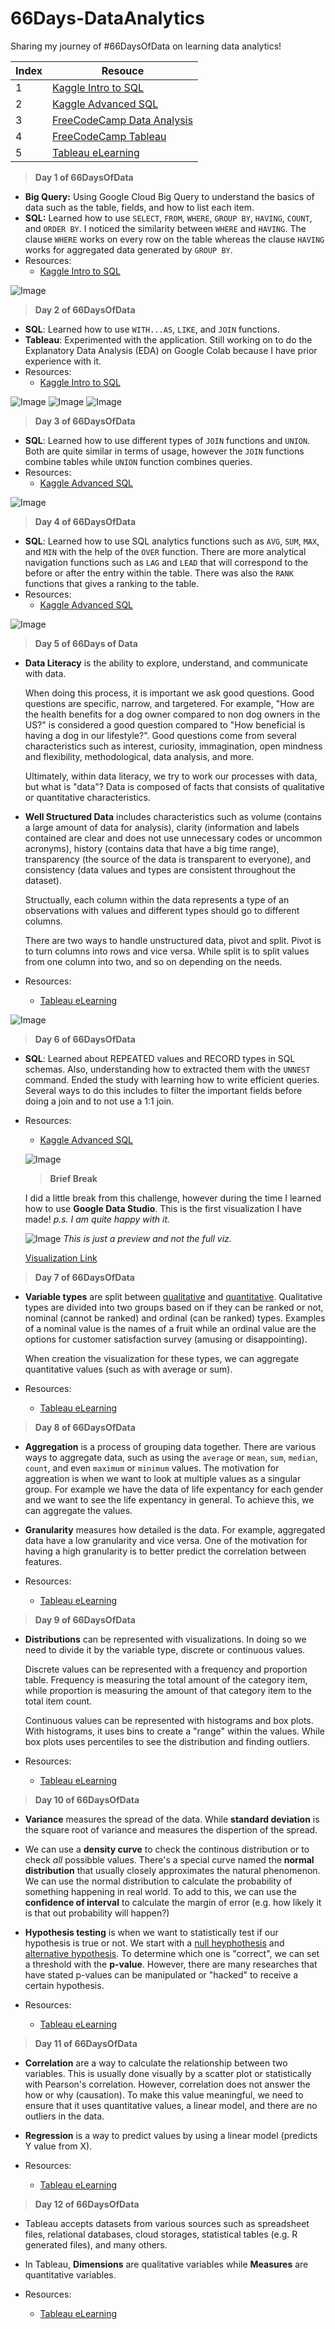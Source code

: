 # 66Days-DataAnalytics

Sharing my journey of #66DaysOfData on learning data analytics!

| Index | Resouce                                                                   |
| ----- | ------------------------------------------------------------------------- |
| 1     | [Kaggle Intro to SQL](https://www.kaggle.com/learn/intro-to-sql)          |
| 2     | [Kaggle Advanced SQL](https://www.kaggle.com/learn/advanced-sql)          |
| 3     | [FreeCodeCamp Data Analysis](https://www.youtube.com/watch?v=r-uOLxNrNk8) |
| 4     | [FreeCodeCamp Tableau](https://www.youtube.com/watch?v=TPMlZxRRaBQ)       |
| 5     | [Tableau eLearning](https://elearning.tableau.com/)                       |

> **Day 1 of 66DaysOfData**

- **Big Query:** Using Google Cloud Big Query to understand the basics of data such as the table, fields, and how to list each item.
- **SQL:** Learned how to use `SELECT`, `FROM`, `WHERE`, `GROUP BY`, `HAVING`, `COUNT`, and `ORDER BY`. I noticed the similarity between `WHERE` and `HAVING`. The clause `WHERE` works on every row on the table whereas the clause `HAVING` works for aggregated data generated by `GROUP BY`.
- Resources:
  - [Kaggle Intro to SQL](https://www.kaggle.com/learn/intro-to-sql)

![Image](./images/day1.png)

> **Day 2 of 66DaysOfData**

- **SQL**: Learned how to use `WITH...AS`, `LIKE`, and `JOIN` functions.
- **Tableau**: Experimented with the application. Still working on to do the Explanatory Data Analysis (EDA) on Google Colab because I have prior experience with it.
- Resources:
  - [Kaggle Intro to SQL](https://www.kaggle.com/learn/intro-to-sql)

![Image](./images/day2-1.png)
![Image](./images/day2-2.png)
![Image](./images/day2-3.png)

> **Day 3 of 66DaysOfData**

- **SQL**: Learned how to use different types of `JOIN` functions and `UNION`. Both are quite similar in terms of usage, however the `JOIN` functions combine tables while `UNION` function combines queries.
- Resources:
  - [Kaggle Advanced SQL](https://www.kaggle.com/learn/advanced-sql)

![Image](./images/day3.png)

> **Day 4 of 66DaysOfData**

- **SQL**: Learned how to use SQL analytics functions such as `AVG`, `SUM`, `MAX`, and `MIN` with the help of the `OVER` function. There are more analytical navigation functions such as `LAG` and `LEAD` that will correspond to the before or after the entry within the table. There was also the `RANK` functions that gives a ranking to the table.
- Resources:
  - [Kaggle Advanced SQL](https://www.kaggle.com/learn/advanced-sql)

![Image](./images/day4.png)

> **Day 5 of 66Days of Data**

- **Data Literacy** is the ability to explore, understand, and communicate with data.

  When doing this process, it is important we ask good questions. Good questions are specific, narrow, and targetered. For example, "How are the health benefits for a dog owner compared to non dog owners in the US?" is considered a good question compared to "How beneficial is having a dog in our lifestyle?". Good questions come from several characteristics such as interest, curiosity, immagination, open mindness and flexibility, methodological, data analysis, and more.

  Ultimately, within data literacy, we try to work our processes with data, but what is "data"? Data is composed of facts that consists of qualitative or quantitative characteristics.

- **Well Structured Data** includes characteristics such as volume (contains a large amount of data for analysis), clarity (information and labels contained are clear and does not use unnecessary codes or uncommon acronyms), history (contains data that have a big time range), transparency (the source of the data is transparent to everyone), and consistency (data values and types are consistent throughout the dataset).

  Structually, each column within the data represents a type of an observations with values and different types should go to different columns.

  There are two ways to handle unstructured data, pivot and split. Pivot is to turn columns into rows and vice versa. While split is to split values from one column into two, and so on depending on the needs.

- Resources:
  - [Tableau eLearning](https://elearning.tableau.com/)

![Image](./images/day5.png)

> **Day 6 of 66DaysOfData**

- **SQL**: Learned about REPEATED values and RECORD types in SQL schemas. Also, understanding how to extracted them with the `UNNEST` command. Ended the study with learning how to write efficient queries. Several ways to do this includes to filter the important fields before doing a join and to not use a 1:1 join.
- Resources:

  - [Kaggle Advanced SQL](https://www.kaggle.com/learn/advanced-sql)

  ![Image](./images/day6.png)

  > **Brief Break**

  I did a little break from this challenge, however during the time I learned how to use **Google Data Studio**. This is the first visualization I have made! _p.s. I am quite happy with it._

  ![Image](./images/gds.png)
  _This is just a preview and not the full viz._

  [Visualization Link](https://datastudio.google.com/reporting/062c342c-52ab-4c3d-b4a2-d1170fbe93bd)

> **Day 7 of 66DaysOfData**

- **Variable types** are split between <ins>qualitative</ins> and <ins>quantitative</ins>. Qualitative types are divided into two groups based on if they can be ranked or not, nominal (cannot be ranked) and ordinal (can be ranked) types. Examples of a nominal value is the names of a fruit while an ordinal value are the options for customer satisfaction survey (amusing or disappointing).

  When creation the visualization for these types, we can aggregate quantitative values (such as with average or sum).

- Resources:
  - [Tableau eLearning](https://elearning.tableau.com/)

> **Day 8 of 66DaysOfData**

- **Aggregation** is a process of grouping data together. There are various ways to aggregate data, such as using the `average` or `mean`, `sum`, `median`, `count`, and even `maximum` or `minimum` values. The motivation for aggreation is when we want to look at multiple values as a singular group. For example we have the data of life expentancy for each gender and we want to see the life expentancy in general. To achieve this, we can aggregate the values.

- **Granularity** measures how detailed is the data. For example, aggregated data have a low granularity and vice versa. One of the motivation for having a high granularity is to better predict the correlation between features.

- Resources:
  - [Tableau eLearning](https://elearning.tableau.com/)

> **Day 9 of 66DaysOfData**

- **Distributions** can be represented with visualizations. In doing so we need to divide it by the variable type, discrete or continuous values.

  Discrete values can be represented with a frequency and proportion table. Frequency is measuring the total amount of the category item, while proportion is measuring the amount of that category item to the total item count.

  Continuous values can be represented with histograms and box plots. With histograms, it uses bins to create a "range" within the values. While box plots uses percentiles to see the distribution and finding outliers.

- Resources:
  - [Tableau eLearning](https://elearning.tableau.com/)

> **Day 10 of 66DaysOfData**

- **Variance** measures the spread of the data. While **standard deviation** is the square root of variance and measures the dispertion of the spread.
- We can use a **density curve** to check the continous distribution or to check _all_ possibble values. There's a special curve named the **normal distribution** that usually closely approximates the natural phenomenon. We can use the normal distribution to calculate the probability of something happening in real world. To add to this, we can use the **confidence of interval** to calculate the margin of error (e.g. how likely it is that out probability will happen?)
- **Hypothesis testing** is when we want to statistically test if our hypothesis is true or not. We start with a <ins>null heyphothesis</ins> and <ins>alternative hypothesis</ins>. To determine which one is "correct", we can set a threshold with the **p-value**. However, there are many researches that have stated p-values can be manipulated or "hacked" to receive a certain hypothesis.

- Resources:
  - [Tableau eLearning](https://elearning.tableau.com/)

> **Day 11 of 66DaysOfData**

- **Correlation** are a way to calculate the relationship between two variables. This is usually done visually by a scatter plot or statistically with Pearson's correlation. However, correlation does not answer the how or why (causation). To make this value meaningful, we need to ensure that it uses quantitative values, a linear model, and there are no outliers in the data.

- **Regression** is a way to predict values by using a linear model (predicts Y value from X).

- Resources:
  - [Tableau eLearning](https://elearning.tableau.com/)

> **Day 12 of 66DaysOfData**

- Tableau accepts datasets from various sources such as spreadsheet files, relational databases, cloud storages, statistical tables (e.g. R generated files), and many others.
- In Tableau, **Dimensions** are qualitative variables while **Measures** are quantitative variables.

- Resources:
  - [Tableau eLearning](https://elearning.tableau.com/)
